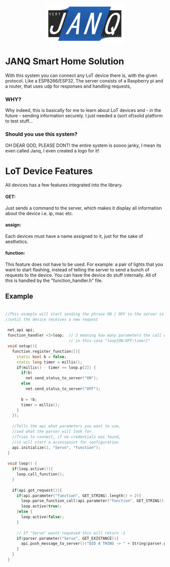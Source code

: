 <p align="center">
<img src="doc/Janq_logo.PNG" align="center" width="250" height="125"/> 
 </p>
 
# JANQ Smart Home Solution
With this system you can connect any LoT device there is, with the given protocol. Like a ESP8266/ESP32.
The server consists of a Raspberry pi and a router, that uses udp for responses and handling requests,
### WHY?
Why indeed, this is basically for me to learn about LoT devices and - in the future - sending information securely. I just needed a (sort of)solid platform to test stuff...
### Should you use this system?
OH DEAR GOD, PLEASE DONT! the entire system is soooo janky, I mean its even called Janq, I even created a logo for it! 

# LoT Device Features
All devices has a few features integrated into the library. 
#### GET:
Just sends a command to the server, which makes it display all information about the device i.e. ip, mac etc.
#### assign:
Each devices must have a name assigned to it, just for the sake of aesthetics.
#### function:
This feature does not have to be used. For example: a pair of lights that you want to start flashing, instead of telling the server to send a bunch of requests to the device. You can have the device do stuff internally. All of this is handled by the "function_handler.h" file.

## Example 
```c++

//This example will start sending the phrase ON / OFF to the server in a loop 
//until the device receives a new request
 
 net_api api;
 function_handler <3>loop;  // 3 meaning how many parameters the call will have
                            // in this case "loop{ON:OFF:timer}"
 void setup(){
   function.register_function([]{
     static bool b = false;
     static long timer = millis();
     if(millis() - timer >= loop.p[2]) {
       if(b)
         net.send_status_to_server("ON");
       else
         net.send_status_to_server("OFF");
         
       b = !b;
       timer = millis();
     }
   });
   
   //Tells the api what parameters you want to use,
   //and what the parser will look for.
   //Tries to connect, if no credentials was found, 
   //it will start a accesspoint for configuration
   api.initialize(2, "Servo", "function");
 }
 
 void loop() {
   if(loop.active()){
     loop.call_function();
   }
   
   if(api.got_request()){
     if(api.parameter("function", GET_STRING).length() > 2){
       loop.parse_function_call(api.parameter("function", GET_STRING));
       loop.active(true);
     }else {
       loop.active(false);
     }
     
     // If "Servo" wasnt requesed this will return -1
     if(parser.parameter("Servo", GET_EXISTANCE)){
       api.push_message_to_server()("DID A THING -> " + String(parser.get_parameter("Servo")));
     }
   }
 }
 
 ```
